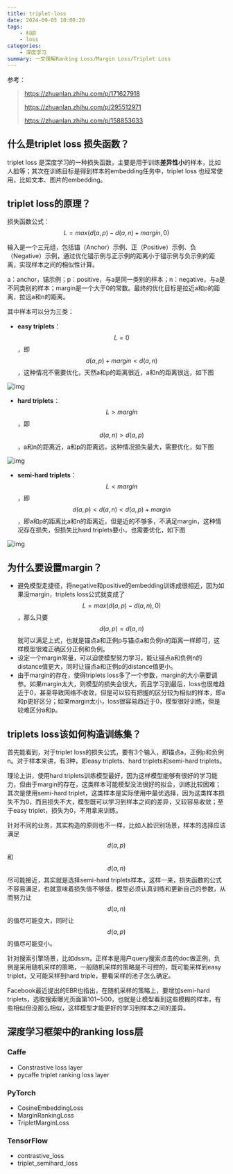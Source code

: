 ```yaml
---
title: triplet-loss
date: 2024-09-05 10:00:20
tags: 
    - 科研
    - loss
categories: 
    - 深度学习
summary: 一文理解Ranking Loss/Margin Loss/Triplet Loss
---
```


参考：

> https://zhuanlan.zhihu.com/p/171627918
>
> https://zhuanlan.zhihu.com/p/295512971
>
> https://zhuanlan.zhihu.com/p/158853633

## 什么是triplet loss 损失函数？

triplet loss 是深度学习的一种损失函数，主要是用于训练**差异性小**的样本，比如人脸等；其次在训练目标是得到样本的embedding任务中，triplet loss 也经常使用，比如文本、图片的embedding。

## triplet loss的原理？

损失函数公式： $$L=max(d(a,p)−d(a,n)+margin,0)$$

输入是一个三元组，包括锚（Anchor）示例、正（Positive）示例、负（Negative）示例，通过优化锚示例与正示例的距离小于锚示例与负示例的距离，实现样本之间的相似性计算。

a：anchor，锚示例；p：positive，与a是同一类别的样本；n：negative，与a是不同类别的样本；margin是一个大于0的常数。最终的优化目标是拉近a和p的距离，拉远a和n的距离。

其中样本可以分为三类：

- **easy triplets**： $$ L=0 $$ ，即  $$d(a,p)+margin<d(a,n) $$ ，这种情况不需要优化，天然a和p的距离很近，a和n的距离很远，如下图

![img](v2-79483ddef7efaf272b1448fe78553648_1440w.webp)

- **hard triplets**： $$L>margin$$ ，即 $$d(a,n)>d(a,p)$$ ，a和n的距离近，a和p的距离远，这种情况损失最大，需要优化，如下图

![img](v2-22dddc8d121df5c840cb8878d46662d1_1440w.webp)

- **semi-hard triplets**： $$ L<margin $$ ，即  $$d(a,p)<d(a,n)<d(a,p)+margin $$ ，即a和p的距离比a和n的距离近，但是近的不够多，不满足margin，这种情况存在损失，但损失比hard triplets要小，也需要优化，如下图

![img](v2-d94bdabb8c369d36a614c441f0397efe_1440w.webp)

## 为什么要设置margin？

- 避免模型走捷径，将negative和positive的embedding训练成很相近，因为如果没margin，triplets loss公式就变成了  $$L=max(d(a,p)−d(a,n),0) $$ ，那么只要  $$d(a,p)=d(a,n) $$ 就可以满足上式，也就是锚点a和正例p与锚点a和负例n的距离一样即可，这样模型很难正确区分正例和负例。
- 设定一个margin常量，可以迫使模型努力学习，能让锚点a和负例n的distance值更大，同时让锚点a和正例p的distance值更小。
- 由于margin的存在，使得triplets loss多了一个参数，margin的大小需要调参。如果margin太大，则模型的损失会很大，而且学习到最后，loss也很难趋近于0，甚至导致网络不收敛，但是可以较有把握的区分较为相似的样本，即a和p更好区分；如果margin太小，loss很容易趋近于0，模型很好训练，但是较难区分a和p。

## triplets loss该如何构造训练集？

首先能看到，对于triplet loss的损失公式，要有3个输入，即锚点a，正例p和负例n。对于样本来讲，有3种，即easy triplets、hard triplets和semi-hard triplets。

理论上讲，使用hard triplets训练模型最好，因为这样模型能够有很好的学习能力，但由于margin的存在，这类样本可能模型没法很好的拟合，训练比较困难；其次是使用semi-hard triplet，这类样本是实际使用中最优选择，因为这类样本损失不为0，而且损失不大，模型既可以学习到样本之间的差异，又较容易收敛；至于easy triplet，损失为0，不用拿来训练。

针对不同的业务，其实构造的原则也不一样，比如人脸识别场景，样本的选择应该满足  $$d(a,p) $$ 和  $$d(a,n) $$ 尽可能接近，其实就是选择semi-hard triplets样本，这样一来，损失函数的公式不容易满足，也就意味着损失值不够低，模型必须认真训练和更新自己的参数，从而努力让  $$d(a,n)  $$的值尽可能变大，同时让  $$d(a,p) $$ 的值尽可能变小。

针对搜索引擎场景，比如dssm，正样本是用户query搜索点击的doc做正例，负例是采用随机采样的策略，一般随机采样的策略是不可控的，既可能采样到easy triplet，又可能采样到hard triple，要看采样的池子怎么确定。

Facebook最近提出的EBR也指出，在随机采样的策略上，要增加semi-hard triplets，选取搜索曝光页面第101~500，也就是让模型看到这些模糊的样本，有些相似但没那么相似，这样模型才能更好的学习到样本之间的差异。

## **深度学习框架中的ranking loss层**

### **Caffe**

- Constrastive loss layer
- pycaffe triplet ranking loss layer

### **PyTorch**

- CosineEmbeddingLoss
- MarginRankingLoss
- TripletMarginLoss

### **TensorFlow**

- contrastive_loss
- triplet_semihard_loss
